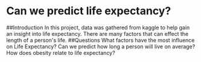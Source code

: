 # Can we predict life expectancy?

##Introduction
In this project, data was gathered from kaggle to help gain an insight into life expectancy. There are many factors that can effect the length of a person's life. 
##Questions
  What factors have the most influence on Life Expectancy?
  Can we predict how long a person will live on average?
  How does obesity relate to life expectancy?
